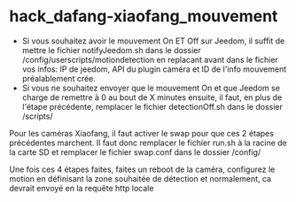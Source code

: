 # hack_dafang-xiaofang_mouvement

- Si vous souhaitez avoir le mouvement On ET Off sur Jeedom, il suffit de mettre le fichier notifyJeedom.sh dans le dossier /config/userscripts/motiondetection en replacant avant dans le fichier vos infos: IP de jeedom, API du plugin caméra et ID de l'info mouvement préalablement crée.
- Si vous ne souhaitez envoyer que le mouvement On et que Jeedom se charge de remettre à 0 au bout de X minutes ensuite, il faut, en plus de l'étape précédente, remplacer le fichier detectionOff.sh dans le dossier /scripts/

Pour les caméras Xiaofang, il faut activer le swap pour que ces 2 étapes précédentes marchent.
Il faut donc remplacer le fichier run.sh à la racine de la carte SD et remplacer le fichier swap.conf dans le dossier /config/

Une fois ces 4 étapes faites, faites un reboot de la caméra, configurez le motion en définisant la zone souhaitée de détection et normalement, ca devrait envoyé en la requête http locale
